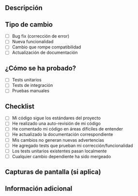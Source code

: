 ## Descripción

<!-- Describe los cambios realizados -->

## Tipo de cambio

- [ ] Bug fix (corrección de error)
- [ ] Nueva funcionalidad
- [ ] Cambio que rompe compatibilidad
- [ ] Actualización de documentación

## ¿Cómo se ha probado?

<!-- Describe las pruebas realizadas -->

- [ ] Tests unitarios
- [ ] Tests de integración
- [ ] Pruebas manuales

## Checklist

- [ ] Mi código sigue los estándares del proyecto
- [ ] He realizado una auto-revisión de mi código
- [ ] He comentado mi código en áreas difíciles de entender
- [ ] He actualizado la documentación correspondiente
- [ ] Mis cambios no generan nuevas advertencias
- [ ] He agregado tests que prueban mi corrección/funcionalidad
- [ ] Los tests unitarios existentes pasan localmente
- [ ] Cualquier cambio dependiente ha sido mergeado

## Capturas de pantalla (si aplica)

<!-- Agrega capturas si hay cambios visuales -->

## Información adicional

<!-- Cualquier contexto adicional sobre el PR -->